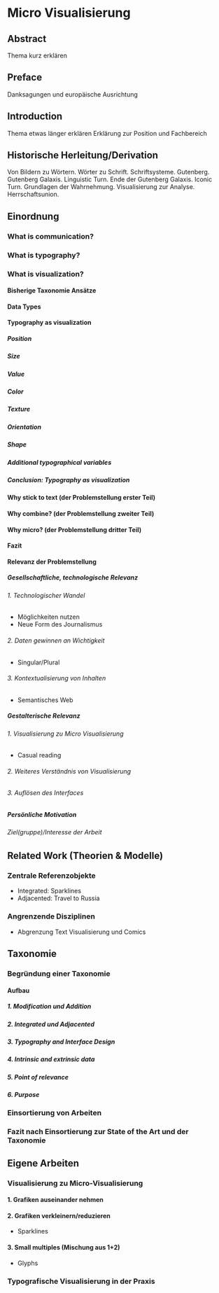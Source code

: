 # Micro Visualisierung

## Abstract
Thema kurz erklären

## Preface
Danksagungen und europäische Ausrichtung

## Introduction
Thema etwas länger erklären
Erklärung zur Position und Fachbereich

## Historische Herleitung/Derivation
Von Bildern zu Wörtern. Wörter zu Schrift. Schriftsysteme. Gutenberg. Gutenberg Galaxis. Linguistic Turn. Ende der Gutenberg Galaxis. Iconic Turn. Grundlagen der Wahrnehmung. Visualisierung zur Analyse. Herrschaftsunion.

## Einordnung
### What is communication?
### What is typography?
### What is visualization?
#### Bisherige Taxonomie Ansätze
#### Data Types
#### Typography as visualization
##### Position
##### Size
##### Value
##### Color
##### Texture
##### Orientation
##### Shape
##### Additional typographical variables
##### Conclusion: Typography as visualization
#### Why stick to text (der Problemstellung erster Teil)
#### Why combine? (der Problemstellung zweiter Teil)
#### Why micro? (der Problemstellung dritter Teil)
#### Fazit

#### Relevanz der Problemstellung
##### Gesellschaftliche, technologische Relevanz
###### 1. Technologischer Wandel
- Möglichkeiten nutzen
- Neue Form des Journalismus
###### 2. Daten gewinnen an Wichtigkeit
- Singular/Plural
###### 3. Kontextualisierung von Inhalten
- Semantisches Web

##### Gestalterische Relevanz
###### 1. Visualisierung zu Micro Visualisierung
- Casual reading
###### 2. Weiteres Verständnis von Visualisierung
###### 3. Auflösen des Interfaces

##### Persönliche Motivation

###### Ziel(gruppe)/Interesse der Arbeit

## Related Work (Theorien & Modelle)
### Zentrale Referenzobjekte
- Integrated: Sparklines
- Adjacented: Travel to Russia
### Angrenzende Disziplinen
- Abgrenzung Text Visualisierung und Comics

## Taxonomie
### Begründung einer Taxonomie
#### Aufbau
##### 1. Modification und Addition
##### 2. Integrated und Adjacented
##### 3. Typography and Interface Design
##### 4. Intrinsic and extrinsic data
##### 5. Point of relevance
##### 6. Purpose
### Einsortierung von Arbeiten
### Fazit nach Einsortierung zur State of the Art und der Taxonomie

## Eigene Arbeiten
### Visualisierung zu Micro-Visualisierung
#### 1. Grafiken auseinander nehmen
#### 2. Grafiken verkleinern/reduzieren
- Sparklines
#### 3. Small multiples (Mischung aus 1+2)
- Glyphs
### Typografische Visualisierung in der Praxis
